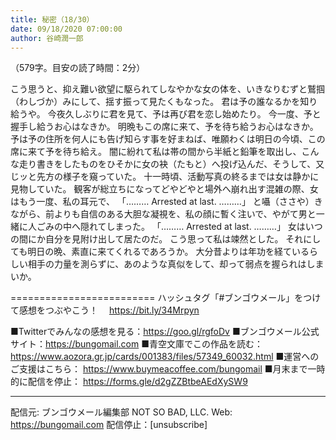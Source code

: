 ```yaml
---
title: 秘密（18/30）
date: 09/18/2020 07:00:00
author: 谷崎潤一郎
---
```


（579字。目安の読了時間：2分）

こう思うと、抑え難い欲望に駆られてしなやかな女の体を、いきなりむずと鷲掴（わしづか）みにして、揺す振って見たくもなった。
君は予の誰なるかを知り給うや。
今夜久しぶりに君を見て、予は再び君を恋し始めたり。
今一度、予と握手し給うお心はなきか。
明晩もこの席に来て、予を待ち給うお心はなきか。
予は予の住所を何人にも告げ知らす事を好まねば、唯願わくは明日の今頃、この席に来て予を待ち給え。
闇に紛れて私は帯の間から半紙と鉛筆を取出し、こんな走り書きをしたものをひそかに女の袂（たもと）へ投げ込んだ、そうして、又じッと先方の様子を窺っていた。
十一時頃、活動写真の終るまでは女は静かに見物していた。
観客が総立ちになってどやどやと場外へ崩れ出す混雑の際、女はもう一度、私の耳元で、
「……… Arrested at last. ………」
と囁（ささや）きながら、前よりも自信のある大胆な凝視を、私の顔に暫く注いで、やがて男と一緒に人ごみの中へ隠れてしまった。
「……… Arrested at last. ………」
女はいつの間にか自分を見附け出して居たのだ。
こう思って私は竦然とした。
それにしても明日の晩、素直に来てくれるであろうか。
大分昔よりは年功を経ているらしい相手の力量を測らずに、あのような真似をして、却って弱点を握られはしまいか。

=========================
ハッシュタグ「#ブンゴウメール」をつけて感想をつぶやこう！　
https://bit.ly/34Mrpyn

■Twitterでみんなの感想を見る：https://goo.gl/rgfoDv
■ブンゴウメール公式サイト：https://bungomail.com
■青空文庫でこの作品を読む：https://www.aozora.gr.jp/cards/001383/files/57349_60032.html
■運営へのご支援はこちら： https://www.buymeacoffee.com/bungomail
■月末まで一時的に配信を停止： https://forms.gle/d2gZZBtbeAEdXySW9

-------
配信元: ブンゴウメール編集部
NOT SO BAD, LLC.
Web: https://bungomail.com
配信停止：[unsubscribe]

